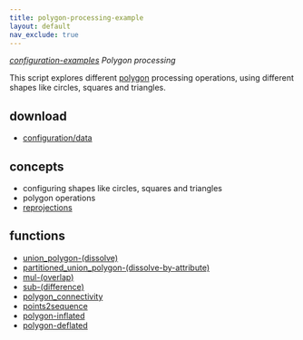 ```yaml
---
title: polygon-processing-example
layout: default
nav_exclude: true
---
```

*[configuration-examples](configuration-examples) Polygon processing*

This script explores different [polygon](polygon) processing operations, using different shapes like circles, squares and triangles.

## download

- [configuration/data](https://www.geodms.nl/downloads/GeoDMS_Academy/geodms_academy_polygon_20200128.zip)

## concepts

- configuring shapes like circles, squares and triangles
- polygon operations
- [reprojections](https://en.wikipedia.org/wiki/Map_projection)

## functions

- [union_polygon-(dissolve)](union_polygon-(dissolve))
- [partitioned_union_polygon-(dissolve-by-attribute)](partitioned_union_polygon-(dissolve-by-attribute))
- [mul-(overlap)](mul-(overlap))
- [sub-(difference)](sub-(difference))
- [polygon_connectivity](polygon_connectivity)
- [points2sequence](points2sequence)
- [polygon-inflated](polygon-inflated)
- [polygon-deflated](polygon-deflated)